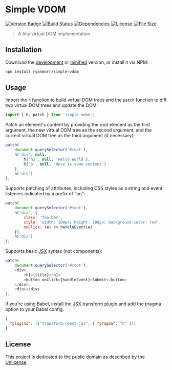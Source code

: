 # Simple VDOM

[![Version Badge][version-image]][project-url]
[![Build Status][build-image]][build-url]
[![Dependencies][dependencies-image]][project-url]
[![License][license-image]][license-url]
[![File Size][file-size-image]][project-url]

> A tiny virtual DOM implementation

## Installation

Download the [development](http://github.com/ryanmorr/simple-vdom/raw/master/dist/vdom.js) or [minified](http://github.com/ryanmorr/simple-vdom/raw/master/dist/vdom.min.js) version, or install it via NPM:

``` sh
npm install ryanmorr/simple-vdom
```

## Usage

Import the `h` function to build virtual DOM trees and the `patch` function to diff two virtual DOM trees and update the DOM:

``` javascript
import { h, patch } from 'simple-vdom';
```

Patch an element's content by providing the root element as the first argument, the new virtual DOM tree as the second argument, and the current virtual DOM tree as the third argument (if necessary):

``` javascript
patch(
    document.querySelector('#root'),
    h('div', null, 
        h('h1', null, 'Hello World'),
        h('p', null, 'Here is some content')
    ),
    h('div')
);
```

Supports patching of attributes, including CSS styles as a string and event listeners indicated by a prefix of "on":

``` javascript
patch(
    document.querySelector('#root'),
    h('div', {
        class: 'foo bar',
        style: 'width: 100px; height: 100px; background-color: red',
        onClick: (e) => handleEvent(e)
    }),
    h('div')
);
```

Supports basic [JSX](https://reactjs.org/docs/introducing-jsx.html) syntax (not components):

``` javascript
patch(
    document.querySelector('#root'),
    <div>
        <h1>{title}</h1>
        <button onClick={handleEvent}>Submit</button>
    </div>,
    <div></div>
);
```

If you're using Babel, install the [JSX transform plugin](https://babeljs.io/docs/plugins/transform-react-jsx) and add the pragma option to your Babel config:

``` json
{
  "plugins": [["transform-react-jsx", { "pragma": "h" }]]
}
```

## License

This project is dedicated to the public domain as described by the [Unlicense](http://unlicense.org/).

[project-url]: https://github.com/ryanmorr/simple-vdom
[version-image]: https://badge.fury.io/gh/ryanmorr%2Fsimple-vdom.svg
[build-url]: https://travis-ci.org/ryanmorr/simple-vdom
[build-image]: https://travis-ci.org/ryanmorr/simple-vdom.svg
[dependencies-image]: https://david-dm.org/ryanmorr/simple-vdom.svg
[license-image]: https://img.shields.io/badge/license-Unlicense-blue.svg
[license-url]: UNLICENSE
[file-size-image]: https://badge-size.herokuapp.com/ryanmorr/simple-vdom/master/dist/vdom.min.js.svg?color=blue&label=file%20size